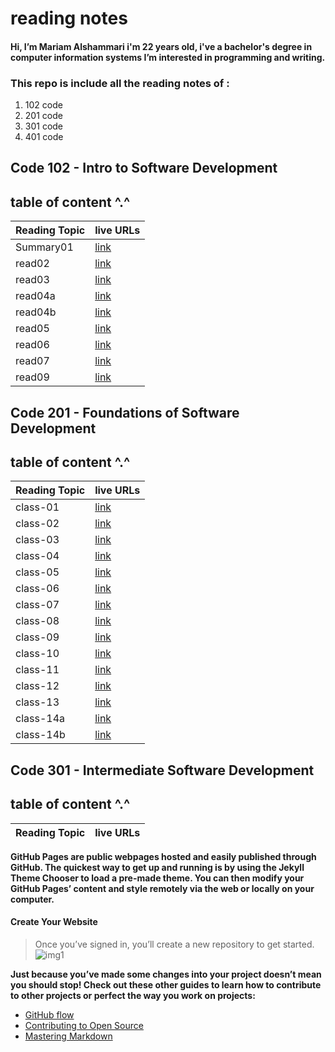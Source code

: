 # **reading notes**

####  Hi, I’m Mariam Alshammari i'm 22 years old, i've a bachelor's degree in computer information systems I’m interested in programming and writing.


### **This repo is include all the reading notes of :**
1. 102 code 
2. 201 code 
3. 301 code 
4. 401 code 


## **Code 102 - Intro to Software Development** 

## table of content ^.^

| Reading Topic  | live URLs    |
| :------------- | :---------- |
| Summary01      |[link](https://mariamalshammari.github.io/reading-notes/Summary)|
| read02         |[link](https://mariamalshammari.github.io/reading-notes/read02) |
| read03         |[link](https://mariamalshammari.github.io/reading-notes/read03) |
| read04a         |[link](https://mariamalshammari.github.io/reading-notes/read04a) |
| read04b         |[link](https://mariamalshammari.github.io/reading-notes/read04b) |
| read05         |[link](https://mariamalshammari.github.io/reading-notes/read05) |
| read06         |[link](https://mariamalshammari.github.io/reading-notes/read06) |
| read07         |[link](https://mariamalshammari.github.io/reading-notes/read07) |
| read09         |[link](https://mariamalshammari.github.io/reading-notes/read09) |


## **Code 201 - Foundations of Software Development**
## table of content ^.^

| Reading Topic  | live URLs    |
| :------------- | :---------- |
| class-01         |[link](https://mariamalshammari.github.io/reading-notes02/class-01)|
| class-02         |[link](https://mariamalshammari.github.io/reading-notes02/class-02) |
| class-03         |[link](https://mariamalshammari.github.io/reading-notes02/class-03) |
| class-04         |[link](https://mariamalshammari.github.io/reading-notes02/class-04) |
| class-05         |[link](https://mariamalshammari.github.io/reading-notes02/class-05) |
| class-06         |[link](https://mariamalshammari.github.io/reading-notes02/class-06) |
| class-07         |[link](https://mariamalshammari.github.io/reading-notes02/class-07) |
| class-08         |[link](https://mariamalshammari.github.io/reading-notes02/class-08) |
| class-09         |[link](https://mariamalshammari.github.io/reading-notes02/class-09) |
| class-10         |[link](https://mariamalshammari.github.io/reading-notes02/class-10) |
| class-11         |[link](https://mariamalshammari.github.io/reading-notes02/class-11) |
| class-12         |[link](https://mariamalshammari.github.io/reading-notes02/class-12) |
| class-13         |[link](https://mariamalshammari.github.io/reading-notes02/class-13) |
| class-14a         |[link](https://mariamalshammari.github.io/reading-notes02/class-14a) |
| class-14b         |[link](https://mariamalshammari.github.io/reading-notes02/class-14b) |



## **Code 301 - Intermediate Software Development**

## table of content ^.^
|Reading Topic|live URLs |
|---|------|




**GitHub Pages are public webpages hosted and easily published through GitHub. The quickest way to get up and running is by using the Jekyll Theme Chooser to load a pre-made theme. You can then modify your GitHub Pages’ content and style remotely via the web or locally on your computer.**

#### Create Your Website
>Once you’ve signed in, you’ll create a new repository to get started.
![img1](https://guides.github.com/features/pages/create-new-repo-button.png)

**Just because you’ve made some changes into your project doesn’t mean you should stop! Check out these other guides to learn how to contribute to other projects or perfect the way you work on projects:**

* [GitHub flow](https://guides.github.com/introduction/flow/)
* [Contributing to Open Source](https://opensource.guide/how-to-contribute/)
* [Mastering Markdown](https://guides.github.com/features/mastering-markdown/)
